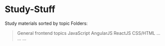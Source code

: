 # Study-Stuff
Study materials sorted by topic
Folders:
> General frontend topics
> JavaScript
> AngularJS
> ReactJS
> CSS/HTML
> ...
...
...
